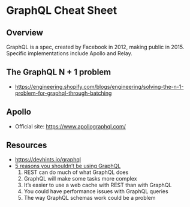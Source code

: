 # GraphQL Cheat Sheet

## Overview

GraphQL is a spec, created by Facebook in 2012, making public in 2015. Specific implementations include Apollo and Relay.




## The GraphQL N + 1 problem
- https://engineering.shopify.com/blogs/engineering/solving-the-n-1-problem-for-graphql-through-batching



## Apollo


- Official site: https://www.apollographql.com/



## Resources
- https://devhints.io/graphql
- [5 reasons you shouldn’t be using GraphQL](https://blog.logrocket.com/5-reasons-you-shouldnt-be-using-graphql-61c7846e7ed3/)
    1. REST can do much of what GraphQL does
    2. GraphQL will make some tasks more complex
    3. It’s easier to use a web cache with REST than with GraphQL
    4. You could have performance issues with GraphQL queries
    5. The way GraphQL schemas work could be a problem

